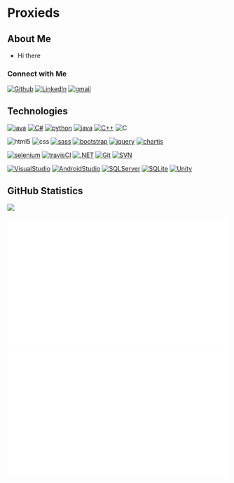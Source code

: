 
# Proxieds

## About Me
* Hi there
<h3>Connect with Me</h3>

<p>
<a href="https://github.com/Proxieds" target="_blank"><img alt="Github" src="https://img.shields.io/badge/GitHub-%2312100E.svg?&style=for-the-badge&logo=Github&logoColor=white" /></a>
<a href="https://www.linkedin.com/in/LieuVictor" target="_blank"><img alt="LinkedIn" src="https://img.shields.io/badge/linkedin-%230077B5.svg?&style=for-the-badge&logo=linkedin&logoColor=white" /><a>
<a href="mailto:victor1@ualberta.ca target="_blank"><img alt="gmail" src="https://img.shields.io/badge/Mail-D14836?style=for-the-badge&logo=gmail&logoColor=white" /></a>
</p>

## Technologies
<!--- Languages --->
<a href="https://www.javascript.com/" target="_blank"><img alt="java" src="https://img.shields.io/badge/JavaScript-F7DF1E?style=for-the-badge&logo=javascript&logoColor=black" /></a> <a href="https://dotnet.microsoft.com/learn/csharp" target="_blank"><img alt="C#" src="https://img.shields.io/badge/C%23-239120?style=for-the-badge&logo=c-sharp&logoColor=white" /></a> <a href="https://www.python.org/" target="_blank"><img alt="python" src="https://img.shields.io/badge/Python-3776AB?style=for-the-badge&logo=python&logoColor=white" /></a> <a href="https://www.java.com/en/" target="_blank"><img alt="java" src="https://img.shields.io/badge/Java-ED8B00?style=for-the-badge&logo=java&logoColor=white" /></a> <a href="https://isocpp.org/" target="_blank"><img alt="C++" src="https://img.shields.io/badge/C%2B%2B-00599C?style=for-the-badge&logo=c%2B%2B&logoColor=white" /></a> <a target="_blank"><img alt="C" src="https://img.shields.io/badge/C-00599C?style=for-the-badge&logo=c&logoColor=white" /></a> 

<!--- Web Development  --->
<a target="_blank"><img alt="html5" src="https://img.shields.io/badge/HTML5-E34F26?style=for-the-badge&logo=html5&logoColor=white" /></a> <a target="_blank"><img alt="css" src="https://img.shields.io/badge/CSS3-1572B6?style=for-the-badge&logo=css3&logoColor=white"/></a> <a href="https://sass-lang.com/" target="_blank"><img alt="sass" src="https://img.shields.io/badge/Sass-CC6699?style=for-the-badge&logo=sass&logoColor=white" /></a> <a href="https://getbootstrap.com/" target="_blank"><img alt="bootstrap" src="https://img.shields.io/badge/Bootstrap-563D7C?style=for-the-badge&logo=bootstrap&logoColor=white" /></a> <a href="https://jquery.com/" target="_blank"><img alt="jquery" src="https://img.shields.io/badge/jQuery-0769AD?style=for-the-badge&logo=jquery&logoColor=white" /></a> <a href="https://www.chartjs.org/" target="_blank"><img alt="chartjs" src="https://img.shields.io/badge/Chart.js-FF6384?style=for-the-badge&logo=chartdotjs&logoColor=white" /></a>

<!--- Frameworks --->
<a href="https://www.selenium.dev/" target="_blank"><img alt="selenium" src="https://img.shields.io/badge/Selenium-43B02A?style=for-the-badge&logo=Selenium&logoColor=white" /></a> <a href="https://travis-ci.org/" target="_blank"><img alt="travisCI" src="https://img.shields.io/badge/travis_CI-3EAAAF?style=for-the-badge&logo=travisci&logoColor=white" /></a> <a href="https://dotnet.microsoft.com/" target="_blank"><img alt=".NET" src="https://img.shields.io/badge/.NET_Framework-512BD4?style=for-the-badge&logo=dotnet&logoColor=white" /></a> <a href="https://git-scm.com/" target="_blank"><img alt="Git" src="https://img.shields.io/badge/Git-F05032?style=for-the-badge&logo=git&logoColor=white" /></a> <a href="https://subversion.apache.org/" target="_blank"><img alt="SVN" src="https://img.shields.io/badge/SVN-809CC9?style=for-the-badge&logo=subversion&logoColor=white" /></a>

<!--- Tools --->
<a href="https://visualstudio.microsoft.com/" target="_blank"><img alt="VisualStudio" src="https://img.shields.io/badge/Visual_Studio-5C2D91?style=for-the-badge&logo=visual%20studio&logoColor=white" /></a> <a href="https://developer.android.com/studio" target="_blank"><img alt="AndroidStudio" src="https://img.shields.io/badge/Android_Studio-3DDC84?style=for-the-badge&logo=android-studio&logoColor=white" /></a> <a href="https://www.microsoft.com/en-ca/sql-server/sql-server-2019" target="_blank"><img alt="SQLServer" src="https://img.shields.io/badge/SQL_Server-CC2927?style=for-the-badge&logo=microsoft-sql-server&logoColor=white" /></a> <a href="https://www.sqlite.org/index.html" target="_blank"><img alt="SQLite" src="https://img.shields.io/badge/SQLite-07405E?style=for-the-badge&logo=sqlite&logoColor=white" /></a> <a href="https://unity.com/" target="_blank"><img alt="Unity" src="https://img.shields.io/badge/Unity-100000?style=for-the-badge&logo=unity&logoColor=white" /></a>

## GitHub Statistics
<img src="https://bad-apple-github-readme.vercel.app/api?show_bg=1&username=Proxieds"/>

![](https://raw.githubusercontent.com/Proxieds/github-stats-transparent/output/generated/overview.svg)
![](https://raw.githubusercontent.com/Proxieds/github-stats-transparent/output/generated/languages.svg)
